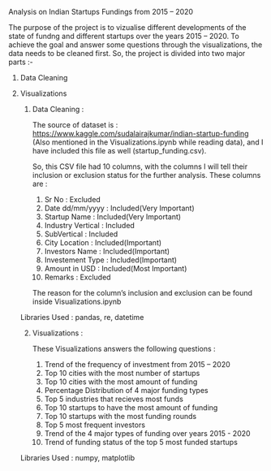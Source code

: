 ﻿Analysis on Indian Startups Fundings from 2015 – 2020 

The purpose of the project is to vizualise different developments of the state of fundng and different startups over the years 2015 – 2020. To achieve the goal and answer some questions through the visualizations, the data needs to be cleaned first. So, the project is divided into two major parts :-

1) Data Cleaning
2) Visualizations


	1) Data Cleaning :
		
		The source of dataset is : https://www.kaggle.com/sudalairajkumar/indian-startup-funding (Also mentioned in the Visualizations.ipynb while reading data), and I have included this file as well (startup_funding.csv).

		So, this CSV file had 10 columns, with the columns I will tell their inclusion or exclusion status for the further analysis. These columns are :
		1) Sr No : Excluded
		2) Date dd/mm/yyyy : Included(Very Important) 
		3) Startup Name : Included(Very Important)
		4) Industry Vertical : Included
		5) SubVertical : Included
		6) City Location : Included(Important)
		7) Investors Name : Included(Important)
		8) Investement Type : Included(Important)
		9) Amount in USD : Included(Most Important)
		10) Remarks : Excluded

		The reason for the column’s inclusion and exclusion can be found inside Visualizations.ipynb

	Libraries Used : pandas, re, datetime


	2) Visualizations :

		These Visualizations answers the following questions :
		1) Trend of the frequency of investment from 2015 – 2020
		2) Top 10 cities with the most number of startups
		3) Top 10 cities with the most amount of funding
		4) Percentage Distribution of 4 major funding types
		5) Top 5 industries that recieves most funds
		6) Top 10 startups to have the most amount of funding
		7) Top 10 startups with the most funding rounds
		8) Top 5 most frequent investors
		9) Trend of the 4 major types of funding over years 2015 - 2020
		10) Trend of funding status of the top 5 most funded startups

	Libraries Used : numpy, matplotlib
